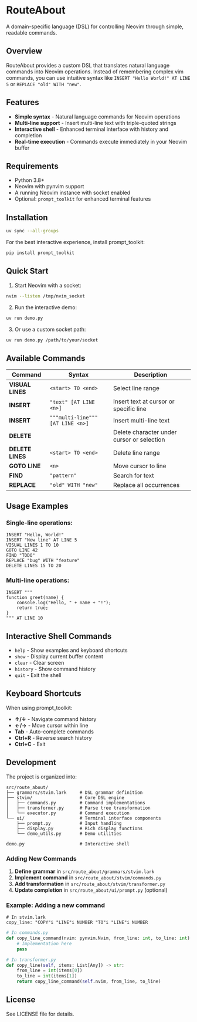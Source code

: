 # RouteAbout

A domain-specific language (DSL) for controlling Neovim through simple, readable commands.

## Overview

RouteAbout provides a custom DSL that translates natural language commands into Neovim operations. Instead of remembering complex vim commands, you can use intuitive syntax like `INSERT "Hello World!" AT LINE 5` or `REPLACE "old" WITH "new"`.

## Features

- **Simple syntax** - Natural language commands for Neovim operations
- **Multi-line support** - Insert multi-line text with triple-quoted strings
- **Interactive shell** - Enhanced terminal interface with history and completion
- **Real-time execution** - Commands execute immediately in your Neovim buffer

## Requirements

- Python 3.8+
- Neovim with pynvim support
- A running Neovim instance with socket enabled
- Optional: `prompt_toolkit` for enhanced terminal features

## Installation

```bash
uv sync --all-groups
```

For the best interactive experience, install prompt_toolkit:
```bash
pip install prompt_toolkit
```

## Quick Start

1. Start Neovim with a socket:
```bash
nvim --listen /tmp/nvim_socket
```

2. Run the interactive demo:
```bash
uv run demo.py
```

3. Or use a custom socket path:
```bash
uv run demo.py /path/to/your/socket
```

## Available Commands

| Command | Syntax | Description |
|---------|--------|-------------|
| **VISUAL LINES** | `<start> TO <end>` | Select line range |
| **INSERT** | `"text" [AT LINE <n>]` | Insert text at cursor or specific line |
| **INSERT** | `"""multi-line""" [AT LINE <n>]` | Insert multi-line text |
| **DELETE** | | Delete character under cursor or selection |
| **DELETE LINES** | `<start> TO <end>` | Delete line range |
| **GOTO LINE** | `<n>` | Move cursor to line |
| **FIND** | `"pattern"` | Search for text |
| **REPLACE** | `"old" WITH "new"` | Replace all occurrences |

## Usage Examples

### Single-line operations:
```
INSERT "Hello, World!"
INSERT "New line" AT LINE 5
VISUAL LINES 1 TO 10
GOTO LINE 42
FIND "TODO"
REPLACE "bug" WITH "feature"
DELETE LINES 15 TO 20
```

### Multi-line operations:
```
INSERT """
function greet(name) {
    console.log("Hello, " + name + "!");
    return true;
}
""" AT LINE 10
```

## Interactive Shell Commands

- `help` - Show examples and keyboard shortcuts
- `show` - Display current buffer content
- `clear` - Clear screen
- `history` - Show command history
- `quit` - Exit the shell

## Keyboard Shortcuts

When using prompt_toolkit:
- **↑/↓** - Navigate command history
- **←/→** - Move cursor within line
- **Tab** - Auto-complete commands
- **Ctrl+R** - Reverse search history
- **Ctrl+C** - Exit

## Development

The project is organized into:

```
src/route_about/
├── grammars/stvim.lark     # DSL grammar definition
├── stvim/                  # Core DSL engine
│   ├── commands.py         # Command implementations
│   ├── transformer.py      # Parse tree transformation
│   └── executor.py         # Command execution
└── ui/                     # Terminal interface components
    ├── prompt.py           # Input handling
    ├── display.py          # Rich display functions
    └── demo_utils.py       # Demo utilities

demo.py                     # Interactive shell
```

### Adding New Commands

1. **Define grammar** in `src/route_about/grammars/stvim.lark`
2. **Implement command** in `src/route_about/stvim/commands.py`
3. **Add transformation** in `src/route_about/stvim/transformer.py`
4. **Update completion** in `src/route_about/ui/prompt.py` (optional)

### Example: Adding a new command

```lark
# In stvim.lark
copy_line: "COPY"i "LINE"i NUMBER "TO"i "LINE"i NUMBER
```

```python
# In commands.py
def copy_line_command(nvim: pynvim.Nvim, from_line: int, to_line: int) -> str:
    # Implementation here
    pass
```

```python
# In transformer.py
def copy_line(self, items: List[Any]) -> str:
    from_line = int(items[0])
    to_line = int(items[1])
    return copy_line_command(self.nvim, from_line, to_line)
```

## License

See LICENSE file for details.
